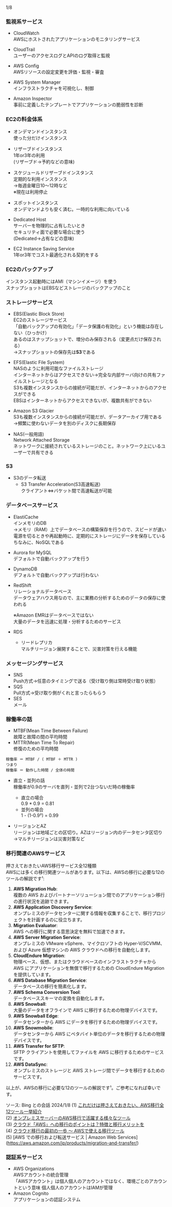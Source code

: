 1/8  

### 監視系サービス  

- CloudWatch  
  AWSにホストされたアプリケーションのモニタリングサービス  

- CloudTrail  
  ユーザーのアクセスログとAPIのログ取得と監視  

- AWS Config  
  AWSリソースの設定変更を評価・監視・審査  

- AWS System Manager  
  インフラストラクチャを可視化し、制御  

- Amazon Inspector  
  事前に定義したテンプレートでアプリケーションの脆弱性を診断  

### EC2の料金体系  

- オンデマンドインスタンス  
  使った分だけインスタンス  
- リザーブドインスタンス  
  1年or3年の利用  
  (リザーブド→予約などの意味)  

- スケジュールドリザーブドインスタンス  
  定期的な利用インスタンス  
  →毎週金曜日10～12時など  
  ※現在は利用停止  

- スポットインスタンス  
  オンデマンドよりも安く済む。一時的な利用に向いている  

- Dedicated Host  
  サーバーを物理的に占有したいとき  
  セキュリティ面で必要な場合に使う  
  (Dedicated→占有などの意味)  

- EC2 Instance Saving Service  
  1年or3年でコスト最適化される契約をする  

### EC2のバックアップ  

インスタンス起動時にはAMI（マシンイメージ）を使う  
スナップショットはEBSなどストレージのバックアップのこと

### ストレージサービス  

- EBS(Elastic Block Store)  
  EC2のストレージサービス  
  「自動バックアップの有効化」「データ保護の有効化」という機能は存在しない（ひっかけ）  
  あるのはスナップショットで、増分のみ保存される（変更点だけ保存される）  
  →スナップショットの保存先は**S3**である  

- EFS(Elastic File System)  
  NASのように利用可能なファイルストレージ  
  インターネットからはアクセスできない→完全な内部サーバ向けの共有ファイルストレージとなる  
  S3も複数インスタンスからの接続が可能だが、インターネットからのアクセスができる  
  EBSはインターネットからアクセスできないが、複数共有ができない  

- Amazon S3 Glacier  
  S3も複数インスタンスからの接続が可能だが、データアーカイブ用である
  →頻繁に使わないデータを別のディスクに長期保存  

- NAS(一般用語)  
  Network Attached Storage  
  ネットワークに接続されているストレージのこと。ネットワーク上にいるユーザーで共有できる  

### S3  

- S3のデータ転送  
  - S3 Transfer Acceleration(S3高速転送)  
    クライアント⇔バケット間で高速転送が可能  


### データベースサービス  

- ElastiCache  
  インメモリのDB  
  →メモリ（RAM）上でデータベースの構築保存を行うので、スピードが速い  
  電源を切るときや再起動時に、定期的にストレージにデータを保存している  
  ちなみに、NoSQLである  

- Aurora for MySQL  
  デフォルトで自動バックアップを行う  

- DynamoDB  
  デフォルトで自動バックアップは行わない  

- RedShift  
  リレーショナルデータベース  
  データウェアハウス用なので、主に業務の分析するためのデータの保存に使われる  

  ※Amazon EMRはデータベースではない  
  大量のデータを迅速に処理・分析するためのサービス  

- RDS  
  - リードレプリカ  
    マルチリージョン展開することで、災害対策を行える機能  

### メッセージングサービス  

- SNS  
  Push方式→任意のタイミングで送る（受け取り側は常時受け取り状態）  
- SQS  
  Pull方式→受け取り側がくれと言ったらもらう  
- SES  
  メール  

### 稼働率の話  

- MTBF(Mean Time Between Failure)  
  故障と故障の間の平均時間  
- MTTR(Mean Time To Repair)  
  修復のための平均時間  

```
稼働率 ＝ MTBF / ( MTBF ＋ MTTR )  
つまり  
稼働率 ＝ 動作した時間 / 全体の時間  
```

- 直立・並列の話  
  稼働率が0.9のサーバを直列・並列で2台つないだ時の稼働率  
  - 直立の場合  
    0.9 * 0.9 = 0.81  
  - 並列の場合  
    1 - (1-0.9²) = 0.99  

- リージョンとAZ  
  リージョンは地域ごとの区切り。AZはリージョン内のデータセンタ区切り  
  →マルチリージョンは災害対策など  
 

### 移行関連のAWSサービス  

押さえておきたいAWS移行サービス全12種類  
AWSには多くの移行関連ツールがあります。以下は、AWSの移行に必要な12のツールの解説です¹:  

1. **AWS Migration Hub**:  
  複数の AWS およびパートナーソリューション間でのアプリケーション移行の進行状況を追跡できます。  
2. **AWS Application Discovery Service**:  
  オンプレミスのデータセンターに関する情報を収集することで、移行プロジェクトを計画するのに役立ちます。  
3. **Migration Evaluator**:  
  AWS への移行に関する意思決定を無料で加速できます。  
4. **AWS Server Migration Service**:  
  オンプレミスの VMware vSphere、マイクロソフトの Hyper-V/SCVMM、および Azure 仮想マシンの AWS クラウドへの移行を自動化します。  
5. **CloudEndure Migration**:  
  物理ベース、仮想、またはクラウドベースのインフラストラクチャから AWS にアプリケーションを無償で移行するための CloudEndure Migrationを提供しています。  
6. **AWS Database Migration Service**:  
  データベースの移行を簡素化します。  
7. **AWS Schema Conversion Tool**:   
  データベーススキーマの変換を自動化します。  
8. **AWS Snowball**:  
  大量のデータをオフラインで AWS に移行するための物理デバイスです。  
9. **AWS Snowball Edge**:  
  データセンターから AWS にデータを移行するための物理デバイスです。  
10. **AWS Snowmobile**:  
  データセンターから AWS にペタバイト単位のデータを移行するための物理デバイスです。  
11. **AWS Transfer for SFTP**:  
  SFTP クライアントを使用してファイルを AWS に移行するためのサービスです。  
12. **AWS DataSync**:  
  オンプレミスのストレージと AWS ストレージ間でデータを移行するためのサービスです。  

以上が、AWSの移行に必要な12のツールの解説です¹。ご参考になれば幸いです。

ソース: Bing との会話 2024/1/8
(1) [これだけは押さえておきたい、AWS移行全12ツール一挙紹介](https://aws.amazon.com/jp/blogs/psa/migration_tools/)  
(2) [オンプレミスサーバーのAWS移行で活躍する様々なツール](https://www.stylez.co.jp/columns/various_tools_for_migrating_to_aws/)  
(3) [クラウド「AWS」への移行のポイントは？特徴と移行メリットを](https://www.sunnycloud.jp/column/20201204-01/)  
(4) [クラウド移行の最初の一歩 ～ AWSで使える移行ツール](https://managed.gmocloud.com/knowledge/aws/migration04.html)  
(5) [AWS での移行および転送サービス | Amazon Web Services] (https://aws.amazon.com/jp/products/migration-and-transfer/)  


### 認証系サービス  

- AWS Organizations  
  AWSアカウントの統合管理  
  「AWSアカウント」は個人個人のアカウントではなく、環境ごとのアカウントという意味 
  個人個人のアカウントはIAMが管理   
- Amazon Cognito  
  アプリケーションの認証システム  




